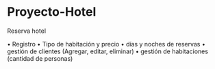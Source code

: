 # Proyecto-Hotel
Reserva hotel


•	Registro 
•	Tipo de habitación y precio
•	días y noches de reservas
•	gestión de clientes (Agregar, editar, eliminar)
•	gestión de habitaciones (cantidad de personas)

